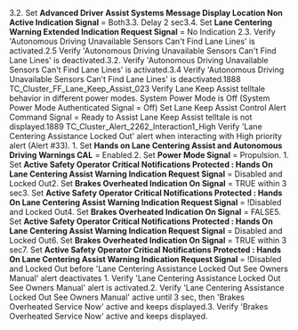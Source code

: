 3.2. Set **Advanced Driver Assist Systems Message Display Location Non Active Indication Signal** = Both3.3. Delay 2 sec3.4. Set **Lane Centering Warning Extended Indication Request Signal** = No Indication 2.3. Verify 'Autonomous Driving Unavailable Sensors Can't Find Lane Lines' is activated.2.5 Verify 'Autonomous Driving Unavailable Sensors Can't Find Lane Lines' is deactivated.3.2. Verify 'Autonomous Driving Unavailable Sensors Can't Find Lane Lines' is activated.3.4 Verify 'Autonomous Driving Unavailable Sensors Can't Find Lane Lines' is deactivated.1888 TC_Cluster_FF_Lane_Keep_Assist_023 Verify Lane Keep Assist telltale behavior in different power modes. System Power Mode is Off (System Power Mode Authenticated Signal = Off) Set Lane Keep Assist Control Alert Command Signal = Ready to Assist Lane Keep Assist telltale is not displayed.1889 TC_Cluster_Alert_2262_Interaction1_High Verify 'Lane Centering Assistance Locked Out' alert when interacting with High priority alert (Alert #33). 1. Set **Hands on Lane Centering Assist and Autonomous Driving Warnings CAL** = Enabled.2. Set **Power Mode Signal** = Propulsion. 1. Set **Active Safety Operator Critical Notifications Protected : Hands On Lane Centering Assist Warning Indication Request Signal** = Disabled and Locked Out2. Set **Brakes Overheated Indication On Signal** = TRUE within 3 sec3. Set **Active Safety Operator Critical Notifications Protected : Hands On Lane Centering Assist Warning Indication Request Signal** = !Disabled and Locked Out4. Set **Brakes Overheated Indication On Signal** = FALSE5. Set **Active Safety Operator Critical Notifications Protected : Hands On Lane Centering Assist Warning Indication Request Signal** = Disabled and Locked Out6. Set **Brakes Overheated Indication On Signal** = TRUE within 3 sec7. Set **Active Safety Operator Critical Notifications Protected : Hands On Lane Centering Assist Warning Indication Request Signal** = !Disabled and Locked Out before 'Lane Centering Assistance Locked Out See Owners Manual' alert deactivates 1. Verify 'Lane Centering Assistance Locked Out See Owners Manual' alert is activated.2. Verify 'Lane Centering Assistance Locked Out See Owners Manual' active until 3 sec, then 'Brakes Overheated Service Now' active and keeps displayed.3. Verify 'Brakes Overheated Service Now' active and keeps displayed.